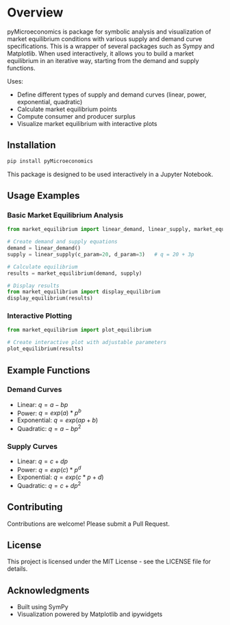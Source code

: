 # Overview

pyMicroeconomics is package for symbolic analysis and visualization of market equilibrium conditions with various supply and demand curve specifications. This is a wrapper of several packages such as Sympy and Matplotlib. When used interactively, it allows you to build a market equilibrium in an iterative way, starting from the demand and supply functions.

Uses:
- Define different types of supply and demand curves (linear, power, exponential, quadratic)
- Calculate market equilibrium points
- Compute consumer and producer surplus
- Visualize market equilibrium with interactive plots

## Installation

```bash
pip install pyMicroeconomics
```

This package is designed to be used interactively in a Jupyter Notebook.

## Usage Examples

### Basic Market Equilibrium Analysis

```python
from market_equilibrium import linear_demand, linear_supply, market_equilibrium

# Create demand and supply equations
demand = linear_demand()
supply = linear_supply(c_param=20, d_param=3)   # q = 20 + 3p

# Calculate equilibrium
results = market_equilibrium(demand, supply)

# Display results
from market_equilibrium import display_equilibrium
display_equilibrium(results)
```

### Interactive Plotting

```python
from market_equilibrium import plot_equilibrium

# Create interactive plot with adjustable parameters
plot_equilibrium(results)
```

## Example Functions

### Demand Curves
- Linear: $q = a - b p$
- Power: $q = exp(a)*p^b$
- Exponential: $q = exp(ap + b)$
- Quadratic: $q = a - b p^2$

### Supply Curves
- Linear: $q = c + d p$
- Power: $q = exp(c) * p^d$
- Exponential: $q = exp(c*p + d)$
- Quadratic: $q = c + d p^2$

## Contributing

Contributions are welcome! Please submit a Pull Request.

## License

This project is licensed under the MIT License - see the LICENSE file for details.

## Acknowledgments

- Built using SymPy
- Visualization powered by Matplotlib and ipywidgets

